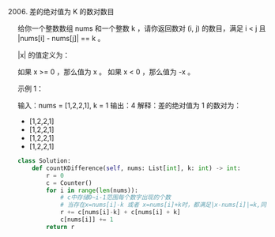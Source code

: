 2006. 差的绝对值为 K 的数对数目

给你一个整数数组 nums 和一个整数 k ，请你返回数对 (i, j) 的数目，满足 i < j 且 |nums[i] - nums[j]| == k 。

|x| 的值定义为：

如果 x >= 0 ，那么值为 x 。
如果 x < 0 ，那么值为 -x 。
 

示例 1：

输入：nums = [1,2,2,1], k = 1
输出：4
解释：差的绝对值为 1 的数对为：
- [1,2,2,1]
- [1,2,2,1]
- [1,2,2,1]
- [1,2,2,1]

```py
class Solution:
    def countKDifference(self, nums: List[int], k: int) -> int:
        r = 0
        c = Counter()
        for i in range(len(nums)):
            # c中存储0~i-1范围每个数字出现的个数
            # 当存在x=nums[i]-k 或者 x=nums[i]+k时，都满足|x-nums[i]|=k,同时x在0~i-1范围
            r += c[nums[i]-k] + c[nums[i] + k]
            c[nums[i]] += 1
        return r
```